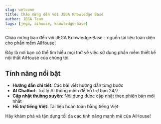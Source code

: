 ```yaml
---
slug: welcome
title: Chào mừng đến với JEGA Knowledge Base
author: JEGA Team
tags: [jega, aihouse, knowledge-base]
---
```


Chào mừng bạn đến với JEGA Knowledge Base - nguồn tài liệu toàn diện cho phần mềm AiHouse!

Đây là nơi bạn có thể tìm hiểu mọi thứ về việc sử dụng phần mềm thiết kế nội thất AiHouse của chúng tôi.

<!-- truncate -->

## Tính năng nổi bật

- **Hướng dẫn chi tiết**: Các bài viết hướng dẫn từng bước
- **AI Chatbot**: Trợ lý AI thông minh để hỗ trợ bạn 24/7
- **Cập nhật thường xuyên**: Nội dung được cập nhật theo phiên bản mới nhất
- **Hỗ trợ tiếng Việt**: Tài liệu hoàn toàn bằng tiếng Việt

Hãy khám phá và tận dụng tối đa các tính năng mạnh mẽ của AiHouse! 